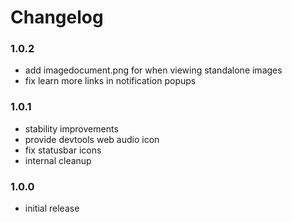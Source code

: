 # Changelog

### 1.0.2
- add imagedocument.png for when viewing standalone images
- fix learn more links in notification popups

### 1.0.1
- stability improvements
- provide devtools web audio icon
- fix statusbar icons
- internal cleanup

### 1.0.0
- initial release